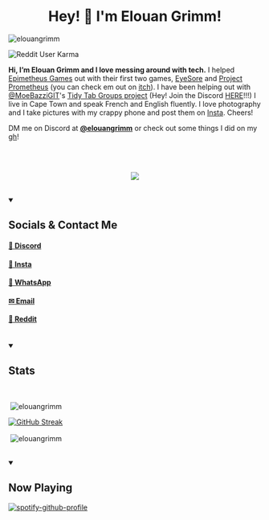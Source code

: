 <h1 align="center">Hey! 👋 I'm Elouan Grimm!</h1>

<p align="left"> <img src="https://komarev.com/ghpvc/?username=elouangrimm&label=Profile%20views&color=0e75b6&style=flat" alt="elouangrimm" /> </p>
<img alt="Reddit User Karma" src="https://img.shields.io/reddit/user-karma/comment/elouangrimm?style=flat">

**Hi, I’m Elouan Grimm and I love messing around with tech.** I helped [Epimetheus Games](https://epimetheusgamesogpc.itch.io/) out with their first two games, [EyeSore](https://epimetheusgamesogpc.itch.io/eyesore) and [Project Prometheus](https://epimetheusgamesogpc.itch.io/projectprometheus) (you can check em out on [itch](https://epimetheusgamesogpc.itch.io/)). I have been helping out with [@MoeBazziGIT](https://github.com/MoeBazziGIT)'s [Tidy Tab Groups project](https://chromewebstore.google.com/detail/tidy-tab-groups/fohgbkobjdckaapjimleemkolchkmebf) (Hey! Join the Discord [HERE](https://discord.com/invite/aBdAfNfGEv)!!!) I live in Cape Town and speak French and English fluently. I love photography and I take pictures with my crappy phone and post them on [Insta](https://www.instagram.com/elouangrimm). Cheers!

DM me on Discord at [**@elouangrimm**](https://discord.com/users/939697576419131462) or check out some things I did on my [gh](https://github.com/elouangrimm/)!

<br>
<br>

<p align="center">
  <a href="https://elouangrimm.github.io">
    <img src="https://skillicons.dev/icons?i=html,css,js,htmx,py,md,discord,bots,gmail,instagram,ps,godot,replit,vscode,github,git,linux,raspberrypi&perline=9" />
  </a>
</p>

<br>

<details open>
<summary><h2>Socials & Contact Me</h2></summary>

#### [💬 Discord](https://discord.com/users/939697576419131462)

#### [📸 Insta](https://www.instagram.com/elouangrimm)

#### [💬 WhatsApp](https://wa.me/19712661720)

#### [✉︎ Email](mailto:elouangrimm@gmail.com)

#### [🤖 Reddit](https://www.reddit.com/user/elouangrimm/)
<br>
</details>

<details open>
<summary><h2>Stats</h2></summary>
<br>
<p>&nbsp;<img align="center" src="https://github-readme-stats.vercel.app/api?username=elouangrimm&show_icons=true&theme=dark&locale=en" alt="elouangrimm" /></p>

<a href="https://elouangrimm.github.io"><img src="https://streak-stats.demolab.com?user=elouangrimm&theme=material&hide_border=true&border_radius=10&date_format=M%20j%5B%2C%20Y%5D&mode=weekly&exclude_days=Sun%2CSat&stroke=79FF97&background=151515&ring=79FF97&currStreakNum=79FF97&fire=4FFF66&dates=79FF97&sideNums=79FF97&border=79FF97&currStreakLabel=79FF97&sideLabels=79FF97&excludeDaysLabel=79FF97" alt="GitHub Streak" /></a>
<p>&nbsp;<img align="center" src="https://github-profile-trophy.vercel.app/?username=elouangrimm&theme=discord" alt="elouangrimm" /></p>

<br>

<details open>
<summary><h2>Now Playing</h2></summary>

[![spotify-github-profile](https://spotify-github-profile.kittinanx.com/api/view?uid=31hjqdtkir252o7vnm3fncd7x7fu&cover_image=true&theme=novatorem&show_offline=false&background_color=121212&interchange=false&bar_color=53b14f&bar_color_cover=false)](https://volt.fm/elouangrimm)
</details>
</details>
